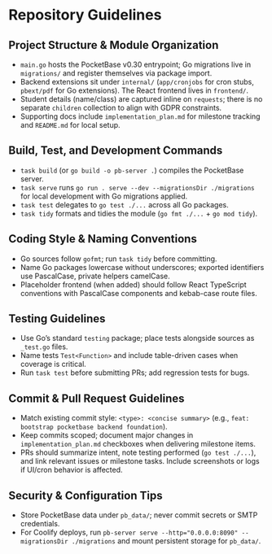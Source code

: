 # Repository Guidelines

## Project Structure & Module Organization
- `main.go` hosts the PocketBase v0.30 entrypoint; Go migrations live in `migrations/` and register themselves via package import.
- Backend extensions sit under `internal/` (`app/cronjobs` for cron stubs, `pbext/pdf` for Go extensions). The React frontend lives in `frontend/`.
- Student details (name/class) are captured inline on `requests`; there is no separate `children` collection to align with GDPR constraints.
- Supporting docs include `implementation_plan.md` for milestone tracking and `README.md` for local setup.

## Build, Test, and Development Commands
- `task build` (or `go build -o pb-server .`) compiles the PocketBase server.
- `task serve` runs `go run . serve --dev --migrationsDir ./migrations` for local development with Go migrations applied.
- `task test` delegates to `go test ./...` across all Go packages.
- `task tidy` formats and tidies the module (`go fmt ./...` + `go mod tidy`).

## Coding Style & Naming Conventions
- Go sources follow `gofmt`; run `task tidy` before committing.
- Name Go packages lowercase without underscores; exported identifiers use PascalCase, private helpers camelCase.
- Placeholder frontend (when added) should follow React TypeScript conventions with PascalCase components and kebab-case route files.

## Testing Guidelines
- Use Go’s standard `testing` package; place tests alongside sources as `_test.go` files.
- Name tests `Test<Function>` and include table-driven cases when coverage is critical.
- Run `task test` before submitting PRs; add regression tests for bugs.

## Commit & Pull Request Guidelines
- Match existing commit style: `<type>: <concise summary>` (e.g., `feat: bootstrap pocketbase backend foundation`).
- Keep commits scoped; document major changes in `implementation_plan.md` checkboxes when delivering milestone items.
- PRs should summarize intent, note testing performed (`go test ./...`), and link relevant issues or milestone tasks. Include screenshots or logs if UI/cron behavior is affected.

## Security & Configuration Tips
- Store PocketBase data under `pb_data/`; never commit secrets or SMTP credentials.
- For Coolify deploys, run `pb-server serve --http="0.0.0.0:8090" --migrationsDir ./migrations` and mount persistent storage for `pb_data/`.
